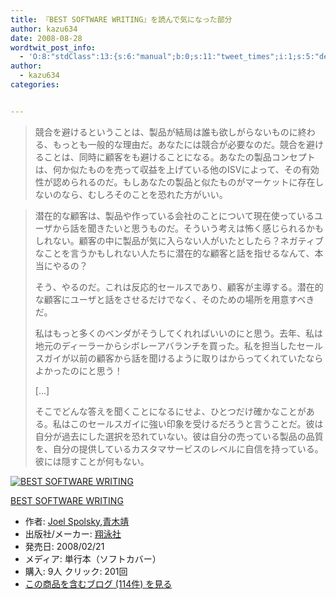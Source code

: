 ```yaml
---
title: 『BEST SOFTWARE WRITING』を読んで気になった部分
author: kazu634
date: 2008-08-28
wordtwit_post_info:
  - 'O:8:"stdClass":13:{s:6:"manual";b:0;s:11:"tweet_times";i:1;s:5:"delay";i:0;s:7:"enabled";i:1;s:10:"separation";s:2:"60";s:7:"version";s:3:"3.7";s:14:"tweet_template";b:0;s:6:"status";i:2;s:6:"result";a:0:{}s:13:"tweet_counter";i:2;s:13:"tweet_log_ids";a:1:{i:0;i:4237;}s:9:"hash_tags";a:0:{}s:8:"accounts";a:1:{i:0;s:7:"kazu634";}}'
author:
  - kazu634
categories:


---
```

<div class="section">
<blockquote>
<p>
      競合を避けるということは、製品が結局は誰も欲しがらないものに終わる、もっとも一般的な理由だ。あなたには競合が必要なのだ。競合を避けることは、同時に顧客をも避けることになる。あなたの製品コンセプトは、何か似たものを売って収益を上げている他のISVによって、その有効性が認められるのだ。もしあなたの製品と似たものがマーケットに存在しないのなら、むしろそのことを恐れた方がいい。
</p>
</blockquote>
  
<blockquote>
<p>
      潜在的な顧客は、製品や作っている会社のことについて現在使っているユーザから話を聞きたいと思うものだ。そういう考えは怖く感じられるかもしれない。顧客の中に製品が気に入らない人がいたとしたら？ネガティブなことを言うかもしれない人たちに潜在的な顧客と話を指せるなんて、本当にやるの？
</p>
    
<p>
      そう、やるのだ。これは反応的セールスであり、顧客が主導する。潜在的な顧客にユーザと話をさせるだけでなく、そのための場所を用意すべきだ。
</p>
    
<p>
      私はもっと多くのベンダがそうしてくれればいいのにと思う。去年、私は地元のディーラーからシボレーアバランチを買った。私を担当したセールスガイが以前の顧客から話を聞けるように取りはからってくれていたならよかったのにと思う！
</p>
    
<p>
      [&#8230;]
</p>
    
<p>
      そこでどんな答えを聞くことになるにせよ、ひとつだけ確かなことがある。私はこのセールスガイに強い印象を受けるだろうと言うことだ。彼は自分が過去にした選択を恐れていない。彼は自分の売っている製品の品質を、自分の提供しているカスタマサービスのレベルに自信を持っている。彼には隠すことが何もない。
</p>
</blockquote>
  
<div class="hatena-asin-detail">
<a href="http://www.amazon.co.jp/dp/4798115819/?tag=hatena_st1-22&ascsubtag=d-7ibv" onclick="__gaTracker('send', 'event', 'outbound-article', 'http://www.amazon.co.jp/dp/4798115819/?tag=hatena_st1-22&ascsubtag=d-7ibv', '');"><img src="https://images-na.ssl-images-amazon.com/images/I/51TSXSjc4-L._SL160_.jpg" class="hatena-asin-detail-image" alt="BEST SOFTWARE WRITING" title="BEST SOFTWARE WRITING" /></a></p> 
    
<div class="hatena-asin-detail-info">
<p class="hatena-asin-detail-title">
<a href="http://www.amazon.co.jp/dp/4798115819/?tag=hatena_st1-22&ascsubtag=d-7ibv" onclick="__gaTracker('send', 'event', 'outbound-article', 'http://www.amazon.co.jp/dp/4798115819/?tag=hatena_st1-22&ascsubtag=d-7ibv', 'BEST SOFTWARE WRITING');">BEST SOFTWARE WRITING</a>
</p>
      
<ul>
<li>
<span class="hatena-asin-detail-label">作者:</span> <a href="http://d.hatena.ne.jp/keyword/Joel%20Spolsky" onclick="__gaTracker('send', 'event', 'outbound-article', 'http://d.hatena.ne.jp/keyword/Joel%20Spolsky', 'Joel Spolsky');" class="keyword">Joel Spolsky</a>,<a href="http://d.hatena.ne.jp/keyword/%C0%C4%CC%DA%CC%F7" onclick="__gaTracker('send', 'event', 'outbound-article', 'http://d.hatena.ne.jp/keyword/%C0%C4%CC%DA%CC%F7', '青木靖');" class="keyword">青木靖</a>
</li>
<li>
<span class="hatena-asin-detail-label">出版社/メーカー:</span> <a href="http://d.hatena.ne.jp/keyword/%E6%C6%B1%CB%BC%D2" onclick="__gaTracker('send', 'event', 'outbound-article', 'http://d.hatena.ne.jp/keyword/%E6%C6%B1%CB%BC%D2', '翔泳社');" class="keyword">翔泳社</a>
</li>
<li>
<span class="hatena-asin-detail-label">発売日:</span> 2008/02/21
</li>
<li>
<span class="hatena-asin-detail-label">メディア:</span> 単行本（ソフトカバー）
</li>
<li>
<span class="hatena-asin-detail-label">購入</span>: 9人 <span class="hatena-asin-detail-label">クリック</span>: 201回
</li>
<li>
<a href="http://d.hatena.ne.jp/asin/4798115819" onclick="__gaTracker('send', 'event', 'outbound-article', 'http://d.hatena.ne.jp/asin/4798115819', 'この商品を含むブログ (114件) を見る');" target="_blank">この商品を含むブログ (114件) を見る</a>
</li>
</ul>
</div>
    
<div class="hatena-asin-detail-foot">
</div>
</div>
</div>
